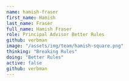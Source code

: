```yaml
---
name: hamish-fraser
first_name: Hamish
last_name: Fraser
full_name: Hamish Fraser
role: Principal Advisor Better Rules
github: verbman
image: "/assets/img/team/hamish-square.png"
thinking: "Breaking Rules"
doing: "Better Rules"
active: false
github: verbman
---
```

